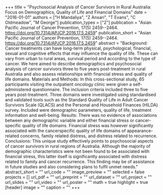 +++
title = "Psychosocial Analysis of Cancer Survivors in Rural Australia: Focus on Demographics, Quality of Life and Financial Domains"
date = "2016-01-01"
authors = ["H Mandaliya", "Z Ansari", "T Evans", "C Oldmeadow", "M George"]
publication_types = ["2"]
publication = "Asian Pacific Journal of Cancer Prevention, 17(5) 2459--2464. https://doi.org/10.7314/APJCP.2016.17.5.2459"
publication_short = "Asian Pacific Journal of Cancer Prevention, 17(5) 2459--2464. https://doi.org/10.7314/APJCP.2016.17.5.2459"
abstract = "Background: Cancer treatments can have long-term physical, psychological, financial, sexual and cognitive effects that may influence the quality of life. These can vary from urban to rural areas, survival period and according to the type of cancer. We here aimed to describe demographics and psychosocial analysis of cancer survivors three to five years post-treatment in rural Australia and also assess relationships with financial stress and quality of life domains. Materials and Methods: In this cross-sectional study, 65 participants visiting the outpatient oncology clinic were given a self-administered questionnaire. The inclusion criteria included three to five years post-treatment. Three domains were investigated using standardised and validated tools such as the Standard Quality of Life in Adult Cancer Survivors Scale (QLACS) and the Personal and Household Finances (HILDA) survey. Included were demographic parameters, quality of life, treatment information and well-being. Results: There was no evidence of associations between any demographic variable and either financial stress or cancer-specific quality of life domains. Financial stress was however significantly associated with the cancerspecific quality of life domains of appearance-related concerns, family related distress, and distress related to recurrence. Conclusions: This unique study effectively points to psychosocial aspects of cancer survivors in rural regions of Australia. Although the majority of demographic characteristics were not been found to be associated with financial stress, this latter itself is significantly associated with distress related to family and cancer recurrence. This finding may be of assistance in future studies and also considering plans to fulfil unmet needs."
abstract_short = ""
url_code = ""
image_preview = ""
selected = false
projects = []
url_pdf = ""
url_preprint = ""
url_dataset = ""
url_project = ""
url_slides = ""
url_video = ""
url_poster = ""
math = true
highlight = true
[header]
image = ""
caption = ""
+++
